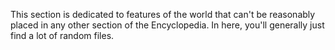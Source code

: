 This section is dedicated to features of the world that can't be reasonably placed in any other section of the Encyclopedia. In here, you'll generally just find a lot of random files.